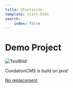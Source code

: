 ```yaml
---
title: Startseite
template: start.html
search:
    index: false
---
```


# Demo Project

![TestBild!](/media/images/test.jpg?format=small)


CondationCMS is build on java!

[No replacement](/nolinks)